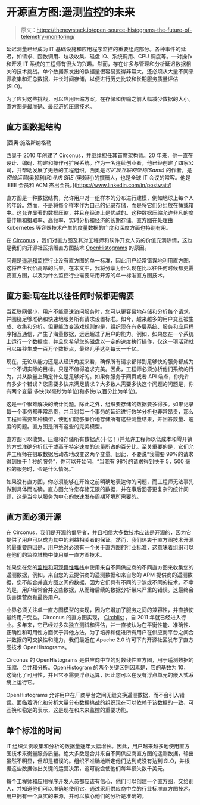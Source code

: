 # 开源直方图:遥测监控的未来

> 原文：<https://thenewstack.io/open-source-histograms-the-future-of-telemetry-monitoring/>

延迟测量已经成为 IT 基础设施和应用程序监控的重要组成部分。各种事件的延迟，如请求、函数调用、垃圾收集、磁盘 IO、系统调用、CPU 调度等。—对操作和开发 IT 系统的工程师有很大的兴趣。然而，存在许多与管理和分析延迟数据相关的技术挑战。单个数据源发出的数据量很容易变得非常大。还必须从大量不同来源收集和汇总数据，并长时间存储，以便进行历史比较和长期服务质量评估(SLO)。

为了应对这些挑战，可以应用压缩方案，在存储和传输之前大幅减少数据的大小。直方图是最准确、最经济的压缩技术。

## **直方图数据**结构

 [西奥·施洛斯纳格勒

西奥于 2010 年创建了 Circonus，并继续担任其首席架构师。20 年来，他一直在设计、编码、构建和操作可扩展系统。作为一名连续创业者，他已经创建了四家公司，并帮助发展了无数的工程组织。西奥是*可扩展互联网架构(Sams)* 的作者，是*网络运营*(奥赖利)和*寻求 SRE* (奥赖利)的撰稿人，也是全球 IT 会议的常客。他是 IEEE 会员和 ACM 杰出会员。](https://www.linkedin.com/in/postwait/) 

直方图是一种数据结构，允许用户对一组样本的分布进行建模，例如地球上每个人的年龄。然而，不是将每个样本作为自己的记录存储，而是将它们分组放在桶或箱中。这允许显著的数据压缩，并且在经济上是优越的。这种数据压缩允许非凡的度量传输和摄取率、高频率、实时分析和经济的长期存储。直方图在处理由 Kubernetes 等容器技术产生的度量数据的广度和深度方面也特别有用。

在 [Circonus](https://www.circonus.com/?utm_content=inline-mention) ，我们对直方图及其对工程师和软件开发人员的价值充满热情，这也是我们向开源社区捐赠直方图技术 [OpenHistograms](https://openhistogram.io/) 的原因。

问题是[遥测和监控](https://thenewstack.io/monitoring-vs-observability-whats-the-difference/)行业没有直方图的单一标准，因此用户经常错误地利用直方图，这将产生代价高昂的后果。在本文中，我将分享为什么现在比以往任何时候都更需要直方图，以及为什么监控行业需要采用开源的单一标准直方图技术。

## **直方图:现在比以往任何时候都更需要**

当互联网很小，用户不能高速访问服务时，您可以更容易地存储和分析每个请求，并围绕足够准确和快速地服务所有请求设置标准。如今，越来越多的用户交互被生成、收集和分析。但更能改变游戏规则的是，组织现在有多层系统、服务和应用程序相互通信，产生了海量数据，远远超过了用户的能力。例如，如果您在一个系统上运行一个数据库，并且您希望您的磁盘以一定的速度执行操作，仅这一项活动就可以每秒生成一百万个数据点，最终几乎达到每天一千亿。

现在，无论从能力还是从经济角度来看，确保所有请求都得到足够快的服务都成为一个不切实际的目标。只是不值得追求完美。因此，工程师必须分析他们系统的行为，并从数量上确定什么是足够好的。如果你服务于网页或者 API 端点，你允许有多少个错误？您需要多快来满足请求？大多数人需要多快这个问题的问题是，你有两个变量:多快(以毫秒为单位)和多快(以百分比为单位)。

这是一个很难解决的统计问题。除此之外，组织要存储的数据要多得多。如果记录每一个事务都非常昂贵，并且对每一个事务的延迟进行数学分析也非常昂贵，那么工程师需要某种模型，使他们能够廉价地存储所有这些测量结果，并回答数量、速度的问题。直方图是所有这些的完美模型。

直方图可以收集、压缩和存储所有数据点(十亿！)并允许工程师以低成本和零开销的方式准确分析低于或高于特定速度的流量所占的百分比。至关重要的是，它们允许工程师在摄取数据后动态地改变这两个变量。因此，不要说“我需要 99%的请求得到快于 1 秒的服务”，你可以开始问，“当我有 98%的请求得到快于 5，500 毫秒的服务时，会是什么情况。”

如果没有直方图，你必须能够在开始之前明确地表达你的问题，而工程师无法事先做到具体而准确。直方图允许您存储无限的数据，并在事后回答更复杂的统计问题，这是当今以服务为中心的快速发布周期环境所需要的。

## **直方图必须开源**

在 Circonus，我们是开源的倡导者，并且相信大多数技术应该是开源的，因为它提供了用户可以成为其中的利益相关者的保证。然而，我们热衷于直方图技术开源的最重要原因是，用户绝对必须有一个关于直方图的行业标准，这意味着组织可以在他们的监控堆栈中使用单一直方图技术。

如果您在您的[监控和可观察性堆栈](https://thenewstack.io/monitoring-vs-observability-whats-the-difference/)中使用来自不同供应商的不同直方图来收集您的遥测数据，例如，来自您的云提供商的遥测数据和来自您的 APM 提供商的遥测数据，您不能合并直方图之间的数据，因为它们具有不同的宁滨或不同的技术。不幸的是，用户经常合并这些数据，从而给后续的数据分析带来严重的错误。这最终会伤害运营商和最终用户。

业界必须关注单一直方图模型的实现，因为它增加了服务之间的兼容性，并直接使最终用户受益。Circonus 的直方图实现， [Circhlist](https://openhistogram.io/wp-content/uploads/papers/openhistogram-research-paper.pdf) ，自 2011 年就已经进入行业。多年来，它已经过多次独立测试和评估，并一直被认为在平衡性能、准确性、正确性和可用性方面优于其他方法。为了培养和促进所有用户在供应商平台之间合并数据的可交换性和能力，我们最近在 Apache 2.0 许可下向开源社区发布了直方图技术 OpenHistograms。

Circonus 的 OpenHistograms 是供应商中立的对数线性直方图，用于遥测数据的压缩、合并和分析。OpenHistogram 的两个关键区别因素是，它的基数为 10，这简化了可用性，并且它不需要浮点运算，因此您可以在没有浮点单元的嵌入式系统上运行它。

OpenHistograms 允许用户在厂商平台之间无缝交换遥测数据，而不会引入错误。面临着消化和分析大量分布数据挑战的组织现在可以依赖于该数据的一致、可互换和稳定的表示，这是现在和未来监控的重要功能。

## **单个标准的时间**

IT 组织负责收集和分析的数据量逐年大幅增长。因此，用户越来越多地使用直方图技术来衡量服务质量。绝大多数是合并来自不同供应商直方图的遥测数据，输出虽然不明显，但却是错误的。组织不准确地断定他们达到或没有达到 SLO，并根据这些数据做出关键的运营决策，这可能会使他们每年损失数千美元。

每个工程师和应用程序开发人员都应该有信心，他们可以创建一个直方图，交给别人，并知道他们可以准确地使用它。通过采用供应商中立的行业标准直方图技术，用户拥有一个真实的来源，并可以放心他们的分析是准确的。

<svg xmlns:xlink="http://www.w3.org/1999/xlink" viewBox="0 0 68 31" version="1.1"><title>Group</title> <desc>Created with Sketch.</desc></svg>